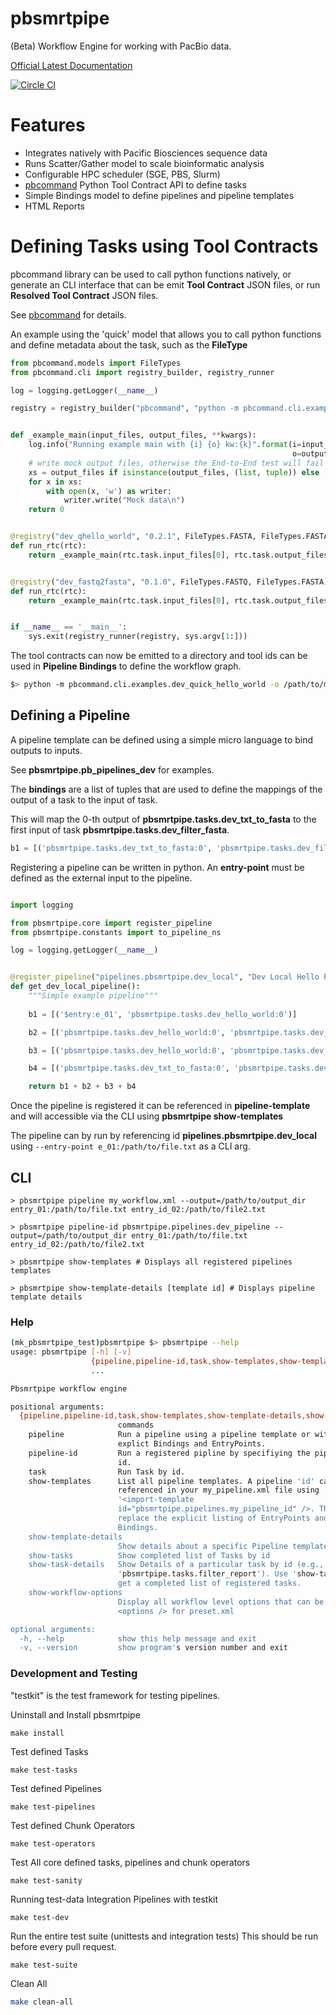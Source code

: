 # pbsmrtpipe

(Beta) Workflow Engine for working with PacBio data.

[Official Latest Documentation](http://pbsmrtpipe.readthedocs.org/)

[![Circle CI](https://circleci.com/gh/PacificBiosciences/pbsmrtpipe.svg?style=svg)](https://circleci.com/gh/PacificBiosciences/pbsmrtpipe)


# Features

- Integrates natively with Pacific Biosciences sequence data
- Runs Scatter/Gather model to scale bioinformatic analysis
- Configurable HPC scheduler (SGE, PBS, Slurm)
- [pbcommand](https://github.com/PacificBiosciences/pbcommand) Python Tool Contract API to define tasks
- Simple Bindings model to define pipelines and pipeline templates 
- HTML Reports


# Defining Tasks using Tool Contracts

pbcommand library can be used to call python functions natively, or generate an CLI interface that can be emit **Tool Contract** JSON files, or run **Resolved Tool Contract** JSON files.
 
See [pbcommand](http://pbcommand.readthedocs.org/) for details.
 
An example using the 'quick' model that allows you to call python functions and define metadata about the task, such as the **FileType**

```python
from pbcommand.models import FileTypes
from pbcommand.cli import registry_builder, registry_runner

log = logging.getLogger(__name__)

registry = registry_builder("pbcommand", "python -m pbcommand.cli.examples.dev_quick_hello_world ")


def _example_main(input_files, output_files, **kwargs):
    log.info("Running example main with {i} {o} kw:{k}".format(i=input_files,
                                                               o=output_files, k=kwargs))
    # write mock output files, otherwise the End-to-End test will fail
    xs = output_files if isinstance(output_files, (list, tuple)) else [output_files]
    for x in xs:
        with open(x, 'w') as writer:
            writer.write("Mock data\n")
    return 0


@registry("dev_qhello_world", "0.2.1", FileTypes.FASTA, FileTypes.FASTA, nproc=1, options=dict(alpha=1234))
def run_rtc(rtc):
    return _example_main(rtc.task.input_files[0], rtc.task.output_files[0], nproc=rtc.task.nproc)


@registry("dev_fastq2fasta", "0.1.0", FileTypes.FASTQ, FileTypes.FASTA)
def run_rtc(rtc):
    return _example_main(rtc.task.input_files[0], rtc.task.output_files[0])


if __name__ == '__main__':
    sys.exit(registry_runner(registry, sys.argv[1:]))
```

The tool contracts can now be emitted to a directory and tool ids can be used in **Pipeline Bindings** to define the workflow graph.

```bash
$> python -m pbcommand.cli.examples.dev_quick_hello_world -o /path/to/my-tool-contracts
```

## Defining a Pipeline

A pipeline template can be defined using a simple micro language to bind outputs to inputs.

See **pbsmrtpipe.pb_pipelines_dev** for examples.

The **bindings** are a list of tuples that are used to define the mappings of the output of a task to the input of task.

This will map the 0-th output of **pbsmrtpipe.tasks.dev_txt_to_fasta** to the first input of task **pbsmrtpipe.tasks.dev_filter_fasta**.

```python
b1 = [('pbsmrtpipe.tasks.dev_txt_to_fasta:0', 'pbsmrtpipe.tasks.dev_filter_fasta:0')]

```

Registering a pipeline can be written in python. An **entry-point** must be defined as the external input to the pipeline.


```python

import logging

from pbsmrtpipe.core import register_pipeline
from pbsmrtpipe.constants import to_pipeline_ns

log = logging.getLogger(__name__)


@register_pipeline("pipelines.pbsmrtpipe.dev_local", "Dev Local Hello Pipeline")
def get_dev_local_pipeline():
    """Simple example pipeline"""
    
    b1 = [('$entry:e_01', 'pbsmrtpipe.tasks.dev_hello_world:0')]

    b2 = [('pbsmrtpipe.tasks.dev_hello_world:0', 'pbsmrtpipe.tasks.dev_hello_worlder:0')]

    b3 = [('pbsmrtpipe.tasks.dev_hello_world:0', 'pbsmrtpipe.tasks.dev_txt_to_fasta:0')]

    b4 = [('pbsmrtpipe.tasks.dev_txt_to_fasta:0', 'pbsmrtpipe.tasks.dev_filter_fasta:0')]

    return b1 + b2 + b3 + b4
```

Once the pipeline is registered it can be referenced in **pipeline-template** and will accessible via the CLI using **pbsmrtpipe show-templates**

The pipeline can by run by referencing id **pipelines.pbsmrtpipe.dev_local** using `--entry-point e_01:/path/to/file.txt` as a CLI arg.

## CLI



    > pbsmrtpipe pipeline my_workflow.xml --output=/path/to/output_dir entry_01:/path/to/file.txt entry_id_02:/path/to/file2.txt
    
    > pbsmrtpipe pipeline-id pbsmrtpipe.pipelines.dev_pipeline --output=/path/to/output_dir entry_01:/path/to/file.txt entry_id_02:/path/to/file2.txt
    
    > pbsmrtpipe show-templates # Displays all registered pipelines templates
    
    > pbsmrtpipe show-template-details [template id] # Displays pipeline template details
    

### Help


```bash
(mk_pbsmrtpipe_test)pbsmrtpipe $> pbsmrtpipe --help
usage: pbsmrtpipe [-h] [-v]
                  {pipeline,pipeline-id,task,show-templates,show-template-details,show-tasks,show-task-details,show-workflow-options}
                  ...

Pbsmrtpipe workflow engine

positional arguments:
  {pipeline,pipeline-id,task,show-templates,show-template-details,show-tasks,show-task-details,show-workflow-options}
                        commands
    pipeline            Run a pipeline using a pipeline template or with
                        explict Bindings and EntryPoints.
    pipeline-id         Run a registered pipline by specifiying the pipline
                        id.
    task                Run Task by id.
    show-templates      List all pipeline templates. A pipeline 'id' can be
                        referenced in your my_pipeline.xml file using
                        '<import-template
                        id="pbsmrtpipe.pipelines.my_pipeline_id" />. This can
                        replace the explicit listing of EntryPoints and
                        Bindings.
    show-template-details
                        Show details about a specific Pipeline template.
    show-tasks          Show completed list of Tasks by id
    show-task-details   Show Details of a particular task by id (e.g.,
                        'pbsmrtpipe.tasks.filter_report'). Use 'show-tasks' to
                        get a completed list of registered tasks.
    show-workflow-options
                        Display all workflow level options that can be set in
                        <options /> for preset.xml

optional arguments:
  -h, --help            show this help message and exit
  -v, --version         show program's version number and exit
```

### Development and Testing


"testkit" is the test framework for testing pipelines.

Uninstall and Install pbsmrtpipe

```
make install
```

Test defined Tasks

```
make test-tasks
```

Test defined Pipelines

```
make test-pipelines
```

Test defined Chunk Operators

```
make test-operators
```

Test All core defined tasks, pipelines and chunk operators

```
make test-sanity
```

Running test-data Integration Pipelines with testkit

```
make test-dev
```

Run the entire test suite (unittests and integration tests) This should be run before every pull request.

```
make test-suite
```

Clean All 

```bash
make clean-all
```